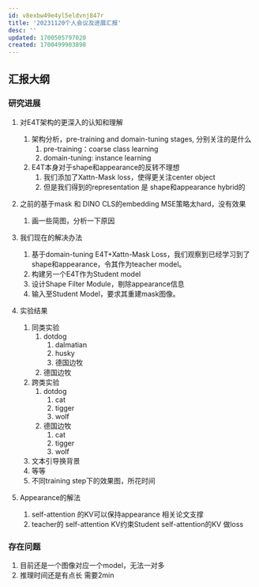 ```yaml
---
id: v8exbw49e4yl5eldvnj847r
title: '20231120个人会议及进展汇报'
desc: ''
updated: 1700505797020
created: 1700499903898
---
```


## **汇报大纲**


### **研究进展**
1. 对E4T架构的更深入的认知和理解
   1. 架构分析，pre-training and domain-tuning stages, 分别关注的是什么
      1. pre-training：coarse class learning
      2. domain-tuning: instance learning
   2. E4T本身对于shape和appearance的反转不理想
      1. 我们添加了Xattn-Mask loss，使得更关注center object
      2. 但是我们得到的representation 是 shape和appearance hybrid的

2. 之前的基于mask 和 DINO CLS的embedding MSE策略太hard，没有效果
   1. 画一些简图，分析一下原因

3. 我们现在的解决办法
   1. 基于domain-tuning E4T+Xattn-Mask Loss，我们观察到已经学习到了shape和appearance，令其作为teacher model。
   2. 构建另一个E4T作为Student model
   3. 设计Shape Filter Module，剔除appearance信息
   4. 输入至Student Model，要求其重建mask图像。 
4. 实验结果
   1. 同类实验
      1. dotdog
         1. dalmatian
         2. husky
         3. 德国边牧
      2. 德国边牧
   2. 跨类实验
      1. dotdog
         1. cat
         2. tigger
         3. wolf
      2. 德国边牧
         1. cat
         2. tigger
         3. wolf
   3. 文本引导换背景
   4. 等等
   5. 不同training step下的效果图，所花时间
5. Appearance的解法
   1. self-attention 的KV可以保持appearance 相关论文支撑
   2. teacher的 self-attention KV约束Student self-attention的KV 做loss

### **存在问题**

1. 目前还是一个图像对应一个model，无法一对多
2. 推理时间还是有点长 需要2min